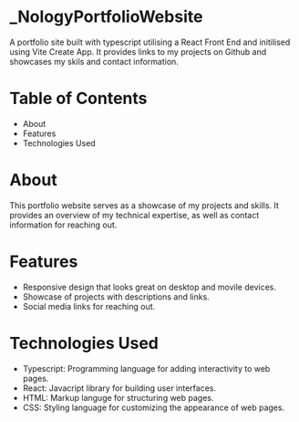 # _NologyPortfolioWebsite
A portfolio site built with typescript utilising a React Front End and initilised using Vite Create App. It provides links to my projects on Github and showcases my skils and contact information.

# Table of Contents 
* About
* Features
* Technologies Used

# About 
This portfolio website serves as a showcase of my projects and skills. It provides an overview of my technical expertise, as well as contact information for reaching out.

# Features
* Responsive design that looks great on desktop and movile devices.
* Showcase of projects with descriptions and links.
* Social media links for reaching out.

# Technologies Used
* Typescript: Programming language for adding interactivity to web pages.
* React: Javacript library for building user interfaces.
* HTML: Markup languge for structuring web pages.
* CSS: Styling language for customizing the appearance of web pages.
